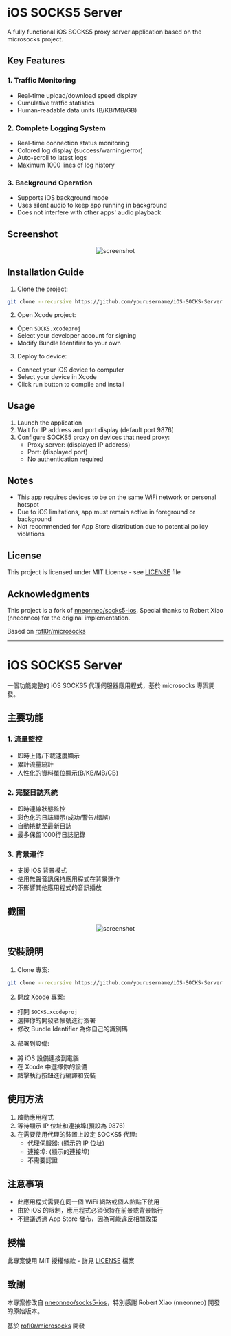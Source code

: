 # iOS SOCKS5 Server

A fully functional iOS SOCKS5 proxy server application based on the microsocks project.

## Key Features

### 1. Traffic Monitoring
- Real-time upload/download speed display
- Cumulative traffic statistics
- Human-readable data units (B/KB/MB/GB)

### 2. Complete Logging System
- Real-time connection status monitoring
- Colored log display (success/warning/error)
- Auto-scroll to latest logs
- Maximum 1000 lines of log history

### 3. Background Operation
- Supports iOS background mode
- Uses silent audio to keep app running in background
- Does not interfere with other apps' audio playback

## Screenshot
<p align="center">
    <img src="https://github.com/user-attachments/assets/03d37bb4-308c-46f6-b3cb-077372cb7643" alt="screenshot">
</p>


## Installation Guide

1. Clone the project:
```bash
git clone --recursive https://github.com/yourusername/iOS-SOCKS-Server.git
```

2. Open Xcode project:
- Open `SOCKS.xcodeproj`
- Select your developer account for signing
- Modify Bundle Identifier to your own

3. Deploy to device:
- Connect your iOS device to computer
- Select your device in Xcode
- Click run button to compile and install

## Usage

1. Launch the application
2. Wait for IP address and port display (default port 9876)
3. Configure SOCKS5 proxy on devices that need proxy:
   - Proxy server: (displayed IP address)
   - Port: (displayed port)
   - No authentication required

## Notes

- This app requires devices to be on the same WiFi network or personal hotspot
- Due to iOS limitations, app must remain active in foreground or background
- Not recommended for App Store distribution due to potential policy violations

## License

This project is licensed under MIT License - see [LICENSE](LICENSE) file

## Acknowledgments

This project is a fork of [nneonneo/socks5-ios](https://github.com/nneonneo/socks5-ios). Special thanks to Robert Xiao (nneonneo) for the original implementation.

Based on [rofl0r/microsocks](https://github.com/rofl0r/microsocks)

---

# iOS SOCKS5 Server

一個功能完整的 iOS SOCKS5 代理伺服器應用程式，基於 microsocks 專案開發。

## 主要功能

### 1. 流量監控
- 即時上傳/下載速度顯示
- 累計流量統計
- 人性化的資料單位顯示(B/KB/MB/GB)

### 2. 完整日誌系統
- 即時連線狀態監控
- 彩色化的日誌顯示(成功/警告/錯誤)
- 自動捲動至最新日誌
- 最多保留1000行日誌記錄

### 3. 背景運作
- 支援 iOS 背景模式
- 使用無聲音訊保持應用程式在背景運作
- 不影響其他應用程式的音訊播放

## 截圖
<p align="center">
    <img src="https://github.com/user-attachments/assets/03d37bb4-308c-46f6-b3cb-077372cb7643" alt="screenshot">
</p>

## 安裝說明

1. Clone 專案:
```bash
git clone --recursive https://github.com/yourusername/iOS-SOCKS-Server.git
```

2. 開啟 Xcode 專案:
- 打開 `SOCKS.xcodeproj`
- 選擇你的開發者帳號進行簽署
- 修改 Bundle Identifier 為你自己的識別碼

3. 部署到設備:
- 將 iOS 設備連接到電腦
- 在 Xcode 中選擇你的設備
- 點擊執行按鈕進行編譯和安裝

## 使用方法

1. 啟動應用程式
2. 等待顯示 IP 位址和連接埠(預設為 9876)
3. 在需要使用代理的裝置上設定 SOCKS5 代理:
   - 代理伺服器: (顯示的 IP 位址)
   - 連接埠: (顯示的連接埠)
   - 不需要認證

## 注意事項

- 此應用程式需要在同一個 WiFi 網路或個人熱點下使用
- 由於 iOS 的限制，應用程式必須保持在前景或背景執行
- 不建議透過 App Store 發布，因為可能違反相關政策

## 授權

此專案使用 MIT 授權條款 - 詳見 [LICENSE](LICENSE) 檔案

## 致謝

本專案修改自 [nneonneo/socks5-ios](https://github.com/nneonneo/socks5-ios)，特別感謝 Robert Xiao (nneonneo) 開發的原始版本。

基於 [rofl0r/microsocks](https://github.com/rofl0r/microsocks) 開發
